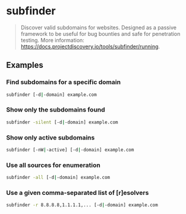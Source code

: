 # subfinder

> Discover valid subdomains for websites. Designed as a passive framework to be useful for bug bounties and safe for penetration testing. More information: <https://docs.projectdiscovery.io/tools/subfinder/running>.

## Examples

### Find subdomains for a specific domain

```bash
subfinder [-d|-domain] example.com
```

### Show only the subdomains found

```bash
subfinder -silent [-d|-domain] example.com
```

### Show only active subdomains

```bash
subfinder [-nW|-active] [-d|-domain] example.com
```

### Use all sources for enumeration

```bash
subfinder -all [-d|-domain] example.com
```

### Use a given comma-separated list of [r]esolvers

```bash
subfinder -r 8.8.8.8,1.1.1.1,... [-d|-domain] example.com
```

